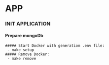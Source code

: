 # APP

### INIT APPLICATION
#### Prepare mongoDb
    ##### Start Docker with generation .env file:
     - make setup
    ##### Remove Docker:
     - make remove
